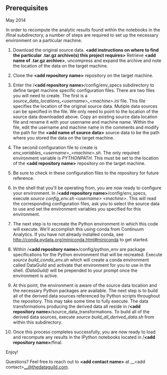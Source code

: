 Prerequisites
-------------

May 2014

In order to recompute the analytic results found within the notebooks in 
the /final subdirectory, a number of steps are required to set up the necessary
environment on a particular machine. 

1. Download the original source data. __\<add instructions on where to find the 
particular .tar.gz archive(s) this project requires\>__ 
Retrieve __\<add name of .tar.gz archive\>__, uncompress and expand the archive and
note the location of the data on the target machine. 

2. Clone the __\<add repository name\>__ repository on the target machine. 

3. Enter the /__\<add repository name\>__/config/env_specs subdirectory to define
target machine specific configuration files. There are two files you will need 
to create. The first is a _source\_data\_locations\_\<username\>\_\<machine\>.ini_ file. 
This file specifies the location of the original source data. Mutiple data 
sources can be specified in the file. We only need to point to the location of 
the source data downloaded above. Copy an existing source data location file 
and rename it with your username and machine name. Within the file, edit the 
username and machine name in the comments and modify the path for the __\<add name of 
source data\>__ source data to be the path where you stored the data on the target 
machine. 

4. The second configuration file to create is _env\_variables\_\<username\>\_\<machine\>.sh_.
The only required environment variable is _PYTHONPATH_. This must be set to the
location of the __\<add repository name\>__ repository on the target machine. 

5. Be sure to check in these configuration files to the repository for future 
reference.

6. In the shell that you'll be operating from, you are now ready to configure 
your environment. In /__\<add repository name\>__/config/env_specs, execute 
_source config_env.sh \<username\> \<machine\>_. This will read the corresponding 
configuration files, ask you to select the source data to use and set the 
environment variables you specified for this environment. 

7. The next step is to recreate the Python environment in which this code will 
execute. We'll accomplish this using conda from Continuum Analytics. If you 
have not already installed conda, see http://conda.pydata.org/miniconda.html#miniconda
to get started. 

8. Within /__\<add repository name\>__/config/python_env are package specifications for the 
Python environment that will be recreated. Execute _source build\_conda\_env.sh_ 
which will create a conda environment called DataGuild and activate that 
environment for you to use in the shell. _(DataGuild)_ will be prepended to your 
prompt once the environment is active. 

9. At this point, the environment is aware of the source data location and the
necessary Python packages are available. The next step is to build all of the
derived data sources referenced by Python scripts throughout the repository. This 
may take some time to fully execute. The data transformations producing the 
derived data all reside in /__\<add repository name\>__/source_data_transformations. To 
build all of the derived data sources, execute _source build\_all\_derived\_data.sh_ 
from within this subdirectory. 

10. Once this process completes successfully, you are now ready to load and 
recompute any results in the IPython notebooks located in 
/__\<add repository name\>__/final.

Enjoy!

Questions? Feel free to reach out to __\<add contact name\>__ at __\<add contact\>__@thedataguild.com. 
